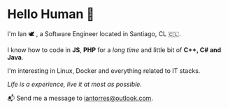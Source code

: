 # Hello Human 👋 

I'm Ian 🕊️ , a Software Engineer located in Santiago, CL 🇨🇱.  

I know how to code in **JS**, **PHP** for a *long time* and little bit of **C++, C# and Java**. 

I'm interesting in Linux, Docker and everything related to IT stacks.

*Life is a experience, live it at most as possible.*

📬 Send me a message to [iantorres@outlook.com](mailto:iantorres@outlook.com).
